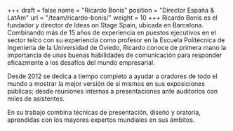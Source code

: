 +++
draft		= false
name		= "Ricardo Bonis"
position 	= "Director España & LatAm"
url			= "/team/ricardo-bonis/"
weight		= 10
+++
Ricardo Bonis es el fundador y director de Ideas on Stage Spain, ubicada en Barcelona. Combinando más de 15 años de experiencia en puestos ejecutivos en el sector telco con su experiencia como profesor en la Escuela Politécnica de Ingeniería de la Universidad de Oviedo, Ricardo conoce de primera mano la importancia de unas buenas habilidades de comunicación para responder eficazmente a los desafíos del mundo empresarial.

Desde 2012 se dedica a tiempo completo a ayudar a oradores de todo el mundo a mostrar la mejor versión de si mismos en sus exposiciones públicas; desde reuniones internas a presentaciones ante auditorios con miles de asistentes. 

En su trabajo combina técnicas de presentación, diseño y oratoria, aprendidas con los mayores expertos mundiales en sus ámbitos.
